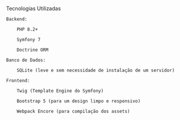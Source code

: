 Tecnologias Utilizadas

    Backend:

        PHP 8.2+

        Symfony 7

        Doctrine ORM

    Banco de Dados:

        SQLite (leve e sem necessidade de instalação de um servidor)

    Frontend:

        Twig (Template Engine do Symfony)

        Bootstrap 5 (para um design limpo e responsivo)

        Webpack Encore (para compilação dos assets)
